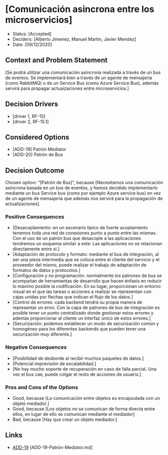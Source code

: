 # [Comunicación asincrona entre los microservicios]

* Status: [Accepted]
* Deciders: [Alberto Jimenez, Manuel Martin, Javier Mendez]
* Date: [09/12/2020]

## Context and Problem Statement

[Se podrá utilizar una comunicación asíncrona realizada a través de un bus de eventos. Se implementará bien a través de un agente de mensajería (como RabbitMQ) o de un Service Bus (como Azure Service Bus), además servirá para propagar actuaizaciones entre microservicios.]

## Decision Drivers

* [driver 1, RF-15]
* [driver 2, RF-15.1]

## Considered Options

* [ADD-19] Patrón Mediator
* [ADD-20] Patrón de Bus

## Decision Outcome

Chosen option: "[Patrón de Bus]", because [Necesitamos una comunicación asincrona basada en un bus de eventos, y hemos decidido implementarlo mediante un bus Service bus (como por ejemplo Azure service bus) en vez de un agente de mensajería que además nos servirá para la propagación de actualizaciones].

### Positive Consequences

* [Desacoplamiento: en un escenario típico de fuerte acoplamiento tenemos toda una red de conexiones punto a punto entre las mismas. Con el uso de un patrón bus que desacople a las aplicaciones tendremos un esquema similar a este: Las aplicaciones no se relacionan directamente entre sí.]
* [Adaptación de protocolo y formato: mediante el bus de integración, al ser una pieza intermedia que se coloca entre el cliente del servicio y el proveedor del mismo, puede realizar el trabajo de adaptación de formatos de datos y protocolos.]
* [Configuración y no programación: normalmente los patrones de bus se acompañan de herramientas de desarrollo que hacen énfasis en reducir lo máximo posible la codificación. En su lugar, proporcionan un entorno visual en el que las tareas o acciones a realizar se representan con cajas unidas por flechas que indican el flujo de los datos.]
* [Control de errores: cada backend tendrá su propia manera de representar un error. Con la capa de patrones de bus de integración es posible tener un punto centralizado donde gestionar estos errores y además proporcionar al cliente un interfaz único de estos errores.]
* [Securización: podemos establecer un modo de securización común y homogéneo para los diferentes backends que pueden tener una securización muy diferente.]

### Negative Consequences

* [Posibilidad de desborde al recibir muchos paquetes de datos.]
* [Potencial imprevisión de escalabilidad.]
* [No hay mucho soporte de recuperación en caso de falla parcial. Una vez el bus cae, puede colgar el resto de acciones de usuario.]

### Pros and Cons of the Options

* Good, because [La comunicación entre objetos es encapsulada con un objeto mediador.]
* Good, because [Los objetos no se comunican de forma directa entre ellos, en lugar de ello se comunican mediante el mediador]
* Bad, because [Hay que crear un objeto mediador.]

## Links

* [ADD-19](https://github.com/CarlotaMenendez/PracticaDAS/blob/main/docs/adr/ADD-19-Patrón-Mediator.md) [ADD-19-Patrón-Mediator.md]

<!-- markdownlint-disable-file MD013 -->
